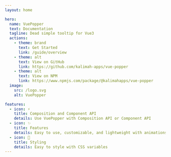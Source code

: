 ```yaml
---
layout: home

hero:
  name: VuePopper
  text: Documentation
  tagline: Dead simple tooltip for Vue3
  actions:
    - theme: brand
      text: Get Started
      link: /guide/overview
    - theme: alt
      text: View on GitHub
      link: https://github.com/kalimah-apps/vue-popper
    - theme: alt
      text: View on NPM
      link: https://www.npmjs.com/package/@kalimahapps/vue-popper
  image:
    src: /logo.svg
    alt: VuePopper

features:
  - icon: ⚡️
    title: Composition and Component API
    details: Use VuePopper with Composition API or Component API
  - icon: ✨
    title: Features
    details: Easy to use, customizable, and lightweight with animations and multiple options
  - icon: 🎨
    title: Styling
    details: Easy to style with CSS variables
---
```

